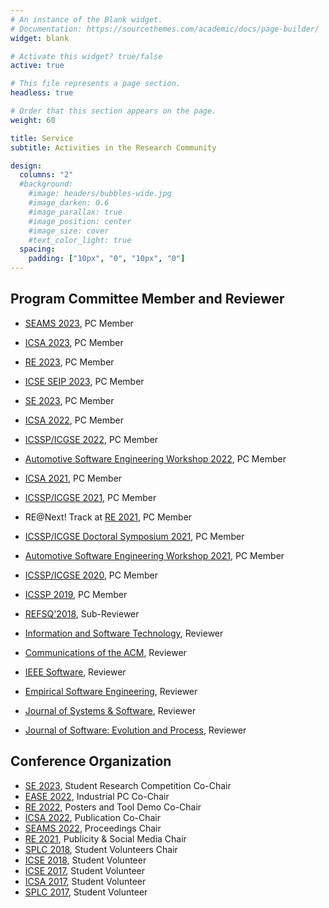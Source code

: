 ```yaml
---
# An instance of the Blank widget.
# Documentation: https://sourcethemes.com/academic/docs/page-builder/
widget: blank

# Activate this widget? true/false
active: true

# This file represents a page section.
headless: true

# Order that this section appears on the page.
weight: 60

title: Service
subtitle: Activities in the Research Community

design:
  columns: "2"
  #background:
    #image: headers/bubbles-wide.jpg
    #image_darken: 0.6
    #image_parallax: true
    #image_position: center
    #image_size: cover
    #text_color_light: true
  spacing:
    padding: ["10px", "0", "10px", "0"]
---
```

## Program Committee Member and Reviewer
* [SEAMS 2023](https://conf.researchr.org/home/seams-2023), PC Member
* [ICSA 2023](https://icsa-conferences.org/2023/), PC Member
* [RE 2023](https://conf.researchr.org/home/RE-2022), PC Member
* [ICSE SEIP 2023](https://conf.researchr.org/track/icse-2023/icse-2023-SEIP), PC Member
* [SE 2023](https://se-2023.gi.de/), PC Member
* [ICSA 2022](https://icsa-conferences.org/2022/), PC Member
* [ICSSP/ICGSE 2022](https://resources.sei.cmu.edu/news-events/events/icssp/), PC Member
* [Automotive Software Engineering Workshop 2022](https://ase-workshop.github.io/2022/), PC Member
* [ICSA 2021](https://icsa-conferences.org/2021/), PC Member
* [ICSSP/ICGSE 2021](https://conf.researchr.org/series/icssp%2Bicgse), PC Member
* RE@Next! Track at [RE 2021](https://conf.researchr.org/home/RE-2021), PC Member
* [ICSSP/ICGSE Doctoral Symposium 2021](https://conf.researchr.org/series/icssp%2Bicgse), PC Member
* [Automotive Software Engineering Workshop 2021](https://ase-workshop.github.io/2021/), PC Member
* [ICSSP/ICGSE 2020](https://conf.researchr.org/series/icssp%2Bicgse), PC Member
* [ICSSP 2019](https://2019.icse-conferences.org/track/icssp-2019-papers), PC Member
* [REFSQ'2018](https://refsq.upc.edu/2015/2018/welcome/index.html), Sub-Reviewer

* [Information and Software Technology](), Reviewer
* [Communications of the ACM](), Reviewer
* [IEEE Software](https://www.computer.org/csdl/magazine/so), Reviewer
* [Empirical Software Engineering](https://www.springer.com/journal/10664), Reviewer
* [Journal of Systems & Software](https://www.journals.elsevier.com/journal-of-systems-and-software), Reviewer
* [Journal of Software: Evolution and Process](https://onlinelibrary.wiley.com/journal/20477481), Reviewer

## Conference Organization
* [SE 2023](https://se-2023.gi.de/), Student Research Competition Co-Chair
* [EASE 2022](https://conf.researchr.org/home/ease-2022), Industrial PC Co-Chair
* [RE 2022](https://conf.researchr.org/home/RE-2022), Posters and Tool Demo Co-Chair
* [ICSA 2022](https://icsa-conferences.org/2022/), Publication Co-Chair
* [SEAMS 2022](https://conf.researchr.org/home/seams-2022), Proceedings Chair
* [RE 2021](https://conf.researchr.org/home/RE-2021), Publicity \& Social Media Chair
* [SPLC 2018](https://splc.net/), Student Volunteers Chair
* [ICSE 2018](https://www.icse2018.org/), Student Volunteer
* [ICSE 2017](https://icse2017.gatech.edu/), Student Volunteer
* [ICSA 2017](https://icsa-conferences.org/), Student Volunteer
* [SPLC 2017](https://splc.net/), Student Volunteer
